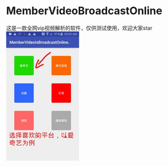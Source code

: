 # MemberVideoBroadcastOnline
这是一款全网vip视频解析的软件，仅供测试使用，欢迎大家star
![image](https://github.com/liuyuanbo/MemberVideoBroadcastOnline/blob/master/app/src/main/res/mipmap-xhdpi/aa.jpg)
